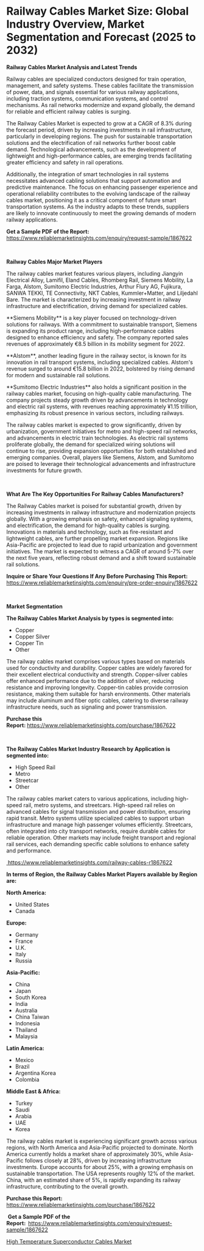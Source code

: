 <p><h1>Railway Cables Market Size: Global Industry Overview, Market Segmentation and Forecast (2025 to 2032)</h1></p><p><strong>Railway Cables Market Analysis and Latest Trends</strong></p>
<p><p>Railway cables are specialized conductors designed for train operation, management, and safety systems. These cables facilitate the transmission of power, data, and signals essential for various railway applications, including traction systems, communication systems, and control mechanisms. As rail networks modernize and expand globally, the demand for reliable and efficient railway cables is surging.</p><p>The Railway Cables Market is expected to grow at a CAGR of 8.3% during the forecast period, driven by increasing investments in rail infrastructure, particularly in developing regions. The push for sustainable transportation solutions and the electrification of rail networks further boost cable demand. Technological advancements, such as the development of lightweight and high-performance cables, are emerging trends facilitating greater efficiency and safety in rail operations. </p><p>Additionally, the integration of smart technologies in rail systems necessitates advanced cabling solutions that support automation and predictive maintenance. The focus on enhancing passenger experience and operational reliability contributes to the evolving landscape of the railway cables market, positioning it as a critical component of future smart transportation systems. As the industry adapts to these trends, suppliers are likely to innovate continuously to meet the growing demands of modern railway applications.</p></p>
<p><strong>Get a Sample PDF of the Report:&nbsp;</strong> <a href="https://www.reliablemarketinsights.com/enquiry/request-sample/1867622?utm_campaign=2951&utm_medium=2&utm_source=Github&utm_content=ia&utm_term=07042025&utm_id=railway-cables">https://www.reliablemarketinsights.com/enquiry/request-sample/1867622</a></p>
<p>&nbsp;</p>
<p><strong>Railway Cables Major Market Players</strong></p>
<p><p>The railway cables market features various players, including Jiangyin Electrical Alloy, Lamifil, Eland Cables, Rhomberg Rail, Siemens Mobility, La Farga, Alstom, Sumitomo Electric Industries, Arthur Flury AG, Fujikura, SANWA TEKKI, TE Connectivity, NKT Cables, Kummler+Matter, and Liljedahl Bare. The market is characterized by increasing investment in railway infrastructure and electrification, driving demand for specialized cables.</p><p>**Siemens Mobility** is a key player focused on technology-driven solutions for railways. With a commitment to sustainable transport, Siemens is expanding its product range, including high-performance cables designed to enhance efficiency and safety. The company reported sales revenues of approximately €8.5 billion in its mobility segment for 2022.</p><p>**Alstom**, another leading figure in the railway sector, is known for its innovation in rail transport systems, including specialized cables. Alstom's revenue surged to around €15.8 billion in 2022, bolstered by rising demand for modern and sustainable rail solutions.</p><p>**Sumitomo Electric Industries** also holds a significant position in the railway cables market, focusing on high-quality cable manufacturing. The company projects steady growth driven by advancements in technology and electric rail systems, with revenues reaching approximately ¥1.15 trillion, emphasizing its robust presence in various sectors, including railways.</p><p>The railway cables market is expected to grow significantly, driven by urbanization, government initiatives for metro and high-speed rail networks, and advancements in electric train technologies. As electric rail systems proliferate globally, the demand for specialized wiring solutions will continue to rise, providing expansion opportunities for both established and emerging companies. Overall, players like Siemens, Alstom, and Sumitomo are poised to leverage their technological advancements and infrastructure investments for future growth.</p></p>
<p>&nbsp;</p>
<p><strong>What Are The Key Opportunities For Railway Cables Manufacturers?</strong></p>
<p><p>The Railway Cables market is poised for substantial growth, driven by increasing investments in railway infrastructure and modernization projects globally. With a growing emphasis on safety, enhanced signaling systems, and electrification, the demand for high-quality cables is surging. Innovations in materials and technology, such as fire-resistant and lightweight cables, are further propelling market expansion. Regions like Asia-Pacific are projected to lead due to rapid urbanization and government initiatives. The market is expected to witness a CAGR of around 5-7% over the next five years, reflecting robust demand and a shift toward sustainable rail solutions.</p></p>
<p><strong>Inquire or Share Your Questions If Any Before Purchasing This Report:</strong> <a href="https://www.reliablemarketinsights.com/enquiry/pre-order-enquiry/1867622?utm_campaign=2951&utm_medium=2&utm_source=Github&utm_content=ia&utm_term=07042025&utm_id=railway-cables">https://www.reliablemarketinsights.com/enquiry/pre-order-enquiry/1867622</a></p>
<p>&nbsp;</p>
<p><strong>Market Segmentation</strong></p>
<p><strong>The Railway Cables Market Analysis by types is segmented into:</strong></p>
<p><ul><li>Copper</li><li>Copper Silver</li><li>Copper Tin</li><li>Other</li></ul></p>
<p><p>The railway cables market comprises various types based on materials used for conductivity and durability. Copper cables are widely favored for their excellent electrical conductivity and strength. Copper-silver cables offer enhanced performance due to the addition of silver, reducing resistance and improving longevity. Copper-tin cables provide corrosion resistance, making them suitable for harsh environments. Other materials may include aluminum and fiber optic cables, catering to diverse railway infrastructure needs, such as signaling and power transmission.</p></p>
<p><strong>Purchase this Report:&nbsp;</strong><a href="https://www.reliablemarketinsights.com/purchase/1867622?utm_campaign=2951&utm_medium=2&utm_source=Github&utm_content=ia&utm_term=07042025&utm_id=railway-cables">https://www.reliablemarketinsights.com/purchase/1867622</a></p>
<p>&nbsp;</p>
<p><strong>The Railway Cables Market Industry Research by Application is segmented into:</strong></p>
<p><ul><li>High Speed Rail</li><li>Metro</li><li>Streetcar</li><li>Other</li></ul></p>
<p><p>The railway cables market caters to various applications, including high-speed rail, metro systems, and streetcars. High-speed rail relies on advanced cables for signal transmission and power distribution, ensuring rapid transit. Metro systems utilize specialized cables to support urban infrastructure and manage high passenger volumes efficiently. Streetcars, often integrated into city transport networks, require durable cables for reliable operation. Other markets may include freight transport and regional rail services, each demanding specific cable solutions to enhance safety and performance.</p></p>
<p><a href="https://www.reliablemarketinsights.com/railway-cables-r1867622?utm_campaign=2951&utm_medium=2&utm_source=Github&utm_content=ia&utm_term=07042025&utm_id=railway-cables">&nbsp;https://www.reliablemarketinsights.com/railway-cables-r1867622</a></p>
<p><strong>In terms of Region, the Railway Cables Market Players available by Region are:</strong></p>
<p>
    <p> <strong> North America: </strong>
        <ul>
            <li>United States</li>
            <li>Canada</li>
        </ul>
        </p> 
    <p> <strong> Europe: </strong>
        <ul>
            <li>Germany</li>
            <li>France</li>
            <li>U.K.</li>
            <li>Italy</li>
            <li>Russia</li>
        </ul>
        </p> 
    <p> <strong> Asia-Pacific: </strong>
        <ul>
            <li>China</li>
            <li>Japan</li>
            <li>South Korea</li>
            <li>India</li>
            <li>Australia</li>
            <li>China Taiwan</li>
            <li>Indonesia</li>
            <li>Thailand</li>
            <li>Malaysia</li>
        </ul>
        </p> 
    <p> <strong> Latin America: </strong>
        <ul>
            <li>Mexico</li>
            <li>Brazil</li>
            <li>Argentina Korea</li>
            <li>Colombia</li>
        </ul>
        </p> 
    <p> <strong> Middle East & Africa: </strong>
        <ul>
            <li>Turkey</li>
            <li>Saudi</li>
            <li>Arabia</li>
            <li>UAE</li>
            <li>Korea</li>
        </ul>
    </p>
    </p>
<p><p>The railway cables market is experiencing significant growth across various regions, with North America and Asia-Pacific projected to dominate. North America currently holds a market share of approximately 30%, while Asia-Pacific follows closely at 28%, driven by increasing infrastructure investments. Europe accounts for about 25%, with a growing emphasis on sustainable transportation. The USA represents roughly 12% of the market. China, with an estimated share of 5%, is rapidly expanding its railway infrastructure, contributing to the overall growth.</p></p>
<p><strong>Purchase this Report: </strong><a href="https://www.reliablemarketinsights.com/purchase/1867622?utm_campaign=2951&utm_medium=2&utm_source=Github&utm_content=ia&utm_term=07042025&utm_id=railway-cables">https://www.reliablemarketinsights.com/purchase/1867622</a></p>
<p>&nbsp;<strong>Get a Sample PDF of the Report:&nbsp;&nbsp;</strong><a href="https://www.reliablemarketinsights.com/enquiry/request-sample/1867622?utm_campaign=2951&utm_medium=2&utm_source=Github&utm_content=ia&utm_term=07042025&utm_id=railway-cables">https://www.reliablemarketinsights.com/enquiry/request-sample/1867622</a></p>
<p><strong></strong></p>
<p><p><a href="https://github.com/hannajuana198484/Market-Research-Report-List-1/blob/main/high-temperature-superconductor-cables-market.md?utm_campaign=2951&utm_medium=2&utm_source=Github&utm_content=ia&utm_term=07042025&utm_id=railway-cables">High Temperature Superconductor Cables Market</a></p></p>